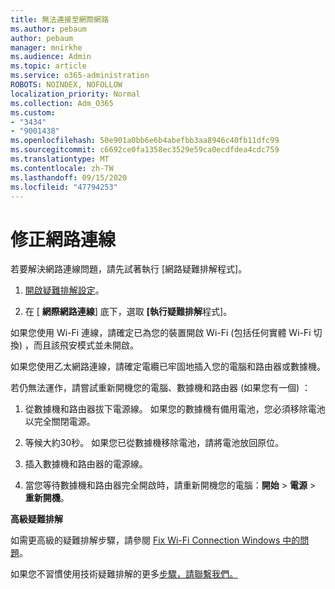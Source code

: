 ```yaml
---
title: 無法連接至網際網路
ms.author: pebaum
author: pebaum
manager: mnirkhe
ms.audience: Admin
ms.topic: article
ms.service: o365-administration
ROBOTS: NOINDEX, NOFOLLOW
localization_priority: Normal
ms.collection: Adm_O365
ms.custom:
- "3434"
- "9001438"
ms.openlocfilehash: 50e901a0bb6e6b4abefbb3aa8946c40fb11dfc99
ms.sourcegitcommit: c6692ce0fa1358ec3529e59ca0ecdfdea4cdc759
ms.translationtype: MT
ms.contentlocale: zh-TW
ms.lasthandoff: 09/15/2020
ms.locfileid: "47794253"
---
```

# <a name="fix-network-connection"></a>修正網路連線

若要解決網路連線問題，請先試著執行 [網路疑難排解程式]。 

1. [開啟疑難排解設定](ms-settings:troubleshoot)。

2. 在 [ **網際網路連線**] 底下，選取 **[執行疑難排解**程式]。

如果您使用 Wi-Fi 連線，請確定已為您的裝置開啟 Wi-Fi (包括任何實體 Wi-Fi 切換) ，而且該飛安模式並未開啟。

如果您使用乙太網路連線，請確定電纜已牢固地插入您的電腦和路由器或數據機。

若仍無法運作，請嘗試重新開機您的電腦、數據機和路由器 (如果您有一個) ：

1. 從數據機和路由器拔下電源線。 如果您的數據機有備用電池，您必須移除電池以完全關閉電源。

2. 等候大約30秒。 如果您已從數據機移除電池，請將電池放回原位。

3. 插入數據機和路由器的電源線。

4. 當您等待數據機和路由器完全開啟時，請重新開機您的電腦：**開始**  >  **電源**  >  **重新開機**。

**高級疑難排解**

如需更高級的疑難排解步驟，請參閱 [Fix Wi-Fi Connection Windows 中的問題](https://support.microsoft.com/help/10741?ocid=SMC10741%2F)。 

如果您不習慣使用技術疑難排解的更多[步驟，請聯繫我們。](https://support.microsoft.com/contactus)
